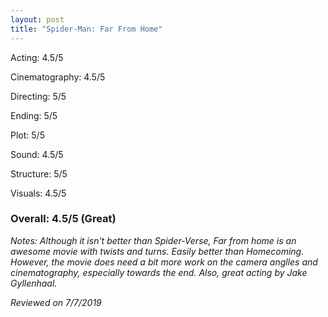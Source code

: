 ```yaml
---
layout: post
title: "Spider-Man: Far From Home"
---
```


Acting: 4.5/5

Cinematography: 4.5/5

Directing: 5/5

Ending: 5/5

Plot: 5/5

Sound: 4.5/5

Structure: 5/5

Visuals: 4.5/5

### Overall: 4.5/5 (Great)

*Notes: Although it isn't better than Spider-Verse, Far from home is an awesome movie with twists and turns. Easily better than Homecoming.
However, the movie does need a bit more work on the camera anglles and cinematography, especially towards the end. Also, great acting by 
Jake Gyllenhaal.*

*Reviewed on 7/7/2019*
